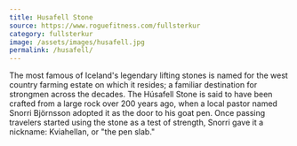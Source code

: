 ```yaml
---
title: Husafell Stone
source: https://www.roguefitness.com/fullsterkur
category: fullsterkur
image: /assets/images/husafell.jpg
permalink: /husafell/
---
```

The most famous of Iceland's legendary lifting stones is named for the west country farming estate on which it resides; a familiar destination for strongmen across the decades. The Húsafell Stone is said to have been crafted from a large rock over 200 years ago, when a local pastor named Snorri Björnsson adopted it as the door to his goat pen. Once passing travelers started using the stone as a test of strength, Snorri gave it a nickname: Kviahellan, or "the pen slab."
